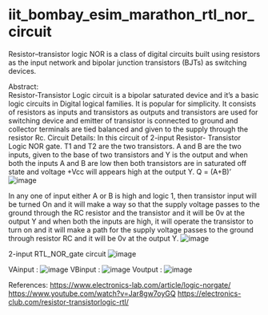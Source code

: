 # iit_bombay_esim_marathon_rtl_nor_circuit
Resistor–transistor logic NOR is a class of digital circuits built using resistors as the input network and bipolar junction transistors (BJTs) as switching devices.

Abstract:  
Resistor-Transistor Logic circuit is a bipolar saturated device and it’s a basic logic circuits in Digital logical families. It is popular for simplicity. It consists of resistors as inputs and transistors as outputs and transistors are used for switching device and emitter of transistor is connected to ground and collector terminals are tied balanced and given to the supply through the resistor Rc. 
Circuit Details: 
In 	this 	circuit 	of 	2-input 	Resistor-
Transistor Logic NOR gate. T1 and T2 are the two transistors. A and B are the two inputs, given to the base of two transistors and Y is the output and when both the inputs A and B are low then both transistors are in saturated off state and voltage +Vcc will appears high at the 
output Y.     Q = (A+B)’ 
![image](https://user-images.githubusercontent.com/87818153/157177536-39b896c1-c2c5-4daf-8f10-c11513971adc.png)

 In any one of  input either A or B is high and logic 1, then transistor input will be turned On and it will make a way so that the supply voltage passes to the ground through the RC resistor and the transistor and it will be 0v at the output Y and when both the inputs are high, it will operate the transistor to turn on and it will make a path for the supply voltage passes to the ground through resistor RC and it will be 0v at the output Y. 
![image](https://user-images.githubusercontent.com/87818153/157177583-2d1cb7a8-fa1c-4edc-82d7-0dc5d3e01ee3.png)

2-input RTL_NOR_gate circuit 
![image](https://user-images.githubusercontent.com/87818153/157177416-5d3902f5-52be-41c3-912a-c16abc3ea91b.png)

VAinput : ![image](https://user-images.githubusercontent.com/87818153/157178178-75aa2de8-440f-439a-b899-edb58c653128.png)
VBinput :
![image](https://user-images.githubusercontent.com/87818153/157178107-3fa6e2e8-85ed-4536-8bb4-8e127b2ff714.png)
Voutput :
![image](https://user-images.githubusercontent.com/87818153/157178054-0f62bd4c-1009-493d-aea0-1f2dfc0d9e12.png)



References: 
https://www.electronics-lab.com/article/logic-norgate/ https://www.youtube.com/watch?v=Jar8gw7oyGQ 
https://electronics-club.com/resistor-transistorlogic-rtl/ 

 

 
